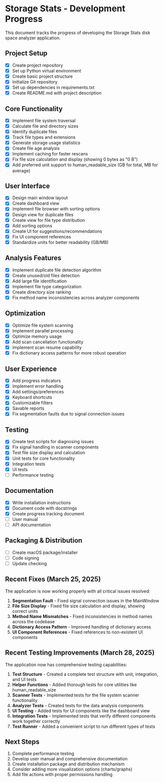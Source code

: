 # Storage Stats - Development Progress

This document tracks the progress of developing the Storage Stats disk space analyzer application.

## Project Setup

- [x] Create project repository
- [x] Set up Python virtual environment
- [x] Create basic project structure
- [x] Initialize Git repository
- [x] Set up dependencies in requirements.txt
- [x] Create README.md with project description

## Core Functionality

- [x] Implement file system traversal
- [x] Calculate file and directory sizes
- [x] Identify duplicate files
- [x] Track file types and extensions
- [x] Generate storage usage statistics
- [x] Create file age analysis
- [x] Implement caching for faster rescans
- [x] Fix file size calculation and display (showing 0 bytes as "0 B")
- [x] Add preferred unit support to human_readable_size (GB for total, MB for average)

## User Interface

- [x] Design main window layout
- [x] Create dashboard view
- [x] Implement file browser with sorting options
- [x] Design view for duplicate files
- [x] Create view for file type distribution
- [x] Add sorting options
- [x] Create UI for suggestions/recommendations
- [x] Fix UI component references
- [x] Standardize units for better readability (GB/MB)

## Analysis Features

- [x] Implement duplicate file detection algorithm
- [x] Create unused/old files detection
- [x] Add large file identification
- [x] Implement file type categorization
- [x] Create directory size ranking
- [x] Fix method name inconsistencies across analyzer components

## Optimization

- [x] Optimize file system scanning
- [x] Implement parallel processing
- [x] Optimize memory usage
- [x] Add scan cancellation functionality
- [x] Implement scan resume capability
- [x] Fix dictionary access patterns for more robust operation

## User Experience

- [x] Add progress indicators
- [x] Implement error handling
- [x] Add settings/preferences
- [x] Keyboard shortcuts
- [x] Customizable filters
- [x] Savable reports
- [x] Fix segmentation faults due to signal connection issues

## Testing

- [x] Create test scripts for diagnosing issues
- [x] Fix signal handling in scanner components
- [x] Test file size display and calculation
- [x] Unit tests for core functionality
- [x] Integration tests
- [x] UI tests
- [ ] Performance testing

## Documentation

- [x] Write installation instructions
- [x] Document code with docstrings
- [x] Create progress tracking document
- [ ] User manual
- [ ] API documentation

## Packaging & Distribution

- [ ] Create macOS package/installer
- [ ] Code signing
- [ ] Update checking

## Recent Fixes (March 25, 2025)

The application is now working properly with all critical issues resolved:

1. **Segmentation Fault** - Fixed signal connection issues in the MainWindow
2. **File Size Display** - Fixed file size calculation and display, showing correct units
3. **Method Name Mismatches** - Fixed inconsistencies in method names across the codebase
4. **Dictionary Access Pattern** - Improved handling of dictionary access
5. **UI Component References** - Fixed references to non-existent UI components

## Recent Testing Improvements (March 28, 2025)

The application now has comprehensive testing capabilities:

1. **Test Structure** - Created a complete test structure with unit, integration, and UI tests
2. **Helper Functions** - Added thorough tests for core utilities like human_readable_size
3. **Scanner Tests** - Implemented tests for the file system scanner functionality
4. **Analyzer Tests** - Created tests for the data analysis components
5. **UI Testing** - Added tests for UI components like the dashboard view
6. **Integration Tests** - Implemented tests that verify different components work together correctly
7. **Test Runner** - Added a convenient script to run different types of tests

## Next Steps

1. Complete performance testing
2. Develop user manual and comprehensive documentation
3. Create installation package and distribution mechanism
4. Consider adding more visualization options (charts/graphs)
5. Add file actions with proper permissions handling 